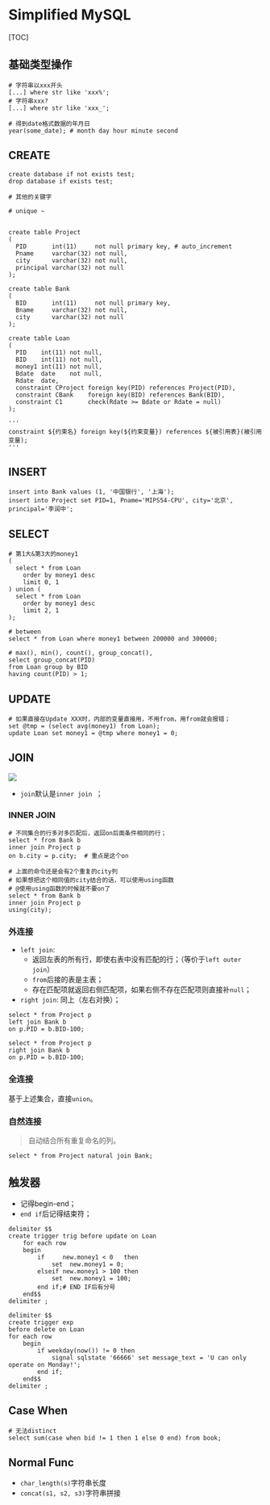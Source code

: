 # Simplified MySQL

[TOC]

## 基础类型操作

```mysql
# 字符串以xxx开头
[...] where str like 'xxx%';
# 字符串xxx?
[...] where str like 'xxx_';

# 得到date格式数据的年月日
year(some_date); # month day hour minute second
```

## CREATE 

```mysql
create database if not exists test;
drop database if exists test;

# 其他的关键字

# unique ~ 


create table Project
(
  PID       int(11)     not null primary key, # auto_increment
  Pname     varchar(32) not null,
  city      varchar(32) not null,
  principal varchar(32) not null
);

create table Bank
(
  BID       int(11)     not null primary key,
  Bname     varchar(32) not null,
  city      varchar(32) not null
);

create table Loan
(
  PID    int(11) not null,
  BID    int(11) not null,
  money1 int(11) not null,
  Bdate  date    not null,
  Rdate  date,
  constraint CProject foreign key(PID) references Project(PID),
  constraint CBank    foreign key(BID) references Bank(BID),
  constraint C1       check(Rdate >= Bdate or Rdate = null)
);

'''
constraint ${约束名} foreign key(${约束变量}) references ${被引用表}(被引用变量);
'''
```

## INSERT

```mysql
insert into Bank values (1, '中国银行', '上海');
insert into Project set PID=1, Pname='MIPS54-CPU', city='北京', principal='李润中';
```

## SELECT

```mysql
# 第1大&第3大的money1
(
  select * from Loan
	order by money1 desc 
	limit 0, 1
) union (
  select * from Loan
	order by money1 desc 
	limit 2, 1
);

# between
select * from Loan where money1 between 200000 and 300000;
```

```mysql
# max(), min(), count(), group_concat(), 
select group_concat(PID)
from Loan group by BID
having count(PID) > 1;
```

## UPDATE

```mysql
# 如果直接在Update XXX时，内部的变量直接用，不用from，用from就会报错；
set @tmp = (select avg(money1) from Loan);
update Loan set money1 = @tmp where money1 = 0;
```

## JOIN

![](https://i.loli.net/2019/11/05/5RA8FGmXi4gTjyL.jpg)

- `join`默认是`inner join `；

### INNER JOIN

```mysql
# 不同集合的行多对多匹配后，返回on后面条件相同的行；
select * from Bank b
inner join Project p
on b.city = p.city;  # 重点是这个on

# 上面的命令还是会有2个重复的city列
# 如果想把这个相同值的city结合的话，可以使用using函数
# @使用using函数的时候就不要on了
select * from Bank b
inner join Project p
using(city);
```

### 外连接

- `left join`: 
  - 返回左表的所有行，即使右表中没有匹配的行；（等价于`left outer join`）
  - `from`后接的表是主表；
  - 存在匹配项就返回右侧匹配项，如果右侧不存在匹配项则直接补`null`；
- `right join`: 同上（左右对换）；

```mysql
select * from Project p
left join Bank b
on p.PID = b.BID-100;

select * from Project p
right join Bank b
on p.PID = b.BID-100;
```

### 全连接

基于上述集合，直接`union`。

### 自然连接

> 自动结合所有重复命名的列。

```mysql
select * from Project natural join Bank;
```

## 触发器

- 记得begin-end；
- `end if`后记得结束符；

```mysql
delimiter $$
create trigger trig before update on Loan
	for each row
	begin
		if     new.money1 < 0   then
			set  new.money1 = 0;
		elseif new.money1 > 100 then
			set  new.money1 = 100;
		end if;# END IF后有分号
	end$$
delimiter ;

delimiter $$
create trigger exp 
before delete on Loan
for each row
	begin
		if weekday(now()) != 0 then
			signal sqlstate '66666' set message_text = 'U can only operate on Monday!';
		end if;
	end$$
delimiter ;
```

## Case When

```mysql
# 无法distinct
select sum(case when bid != 1 then 1 else 0 end) from book;
```

## Normal Func

- `char_length(s)`字符串长度
- `concat(s1, s2, s3)`字符串拼接

